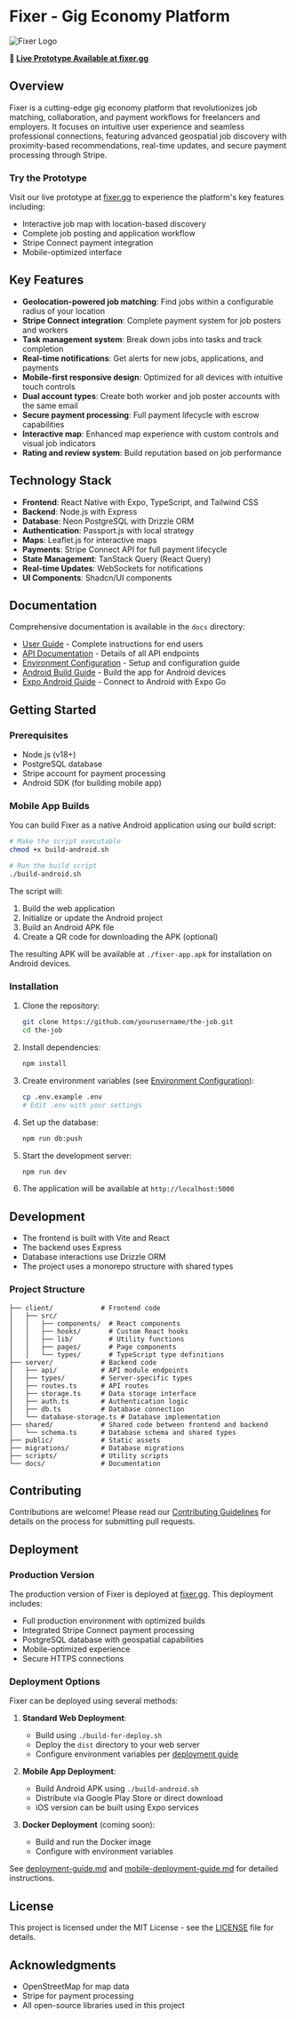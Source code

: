 # Fixer - Gig Economy Platform

![Fixer Logo](./public/fixer-pin-logo.svg)

**🚀 [Live Prototype Available at fixer.gg](https://fixer.gg)**

## Overview

Fixer is a cutting-edge gig economy platform that revolutionizes job matching, collaboration, and payment workflows for freelancers and employers. It focuses on intuitive user experience and seamless professional connections, featuring advanced geospatial job discovery with proximity-based recommendations, real-time updates, and secure payment processing through Stripe.

### Try the Prototype

Visit our live prototype at [fixer.gg](https://fixer.gg) to experience the platform's key features including:
- Interactive job map with location-based discovery
- Complete job posting and application workflow
- Stripe Connect payment integration
- Mobile-optimized interface

## Key Features

- **Geolocation-powered job matching**: Find jobs within a configurable radius of your location
- **Stripe Connect integration**: Complete payment system for job posters and workers
- **Task management system**: Break down jobs into tasks and track completion
- **Real-time notifications**: Get alerts for new jobs, applications, and payments
- **Mobile-first responsive design**: Optimized for all devices with intuitive touch controls
- **Dual account types**: Create both worker and job poster accounts with the same email
- **Secure payment processing**: Full payment lifecycle with escrow capabilities
- **Interactive map**: Enhanced map experience with custom controls and visual job indicators
- **Rating and review system**: Build reputation based on job performance

## Technology Stack

- **Frontend**: React Native with Expo, TypeScript, and Tailwind CSS
- **Backend**: Node.js with Express
- **Database**: Neon PostgreSQL with Drizzle ORM
- **Authentication**: Passport.js with local strategy
- **Maps**: Leaflet.js for interactive maps
- **Payments**: Stripe Connect API for full payment lifecycle
- **State Management**: TanStack Query (React Query)
- **Real-time Updates**: WebSockets for notifications
- **UI Components**: Shadcn/UI components

## Documentation

Comprehensive documentation is available in the `docs` directory:

- [User Guide](./docs/user-guide.md) - Complete instructions for end users
- [API Documentation](./docs/api-documentation.md) - Details of all API endpoints
- [Environment Configuration](./docs/environment-configuration.md) - Setup and configuration guide
- [Android Build Guide](./docs/android-build-guide.md) - Build the app for Android devices
- [Expo Android Guide](./docs/expo-android-guide.md) - Connect to Android with Expo Go

## Getting Started

### Prerequisites

- Node.js (v18+)
- PostgreSQL database
- Stripe account for payment processing
- Android SDK (for building mobile app)

### Mobile App Builds

You can build Fixer as a native Android application using our build script:

```bash
# Make the script executable
chmod +x build-android.sh

# Run the build script
./build-android.sh
```

The script will:
1. Build the web application
2. Initialize or update the Android project
3. Build an Android APK file
4. Create a QR code for downloading the APK (optional)

The resulting APK will be available at `./fixer-app.apk` for installation on Android devices.

### Installation

1. Clone the repository:
   ```bash
   git clone https://github.com/yourusername/the-job.git
   cd the-job
   ```

2. Install dependencies:
   ```bash
   npm install
   ```

3. Create environment variables (see [Environment Configuration](./docs/environment-configuration.md)):
   ```bash
   cp .env.example .env
   # Edit .env with your settings
   ```

4. Set up the database:
   ```bash
   npm run db:push
   ```

5. Start the development server:
   ```bash
   npm run dev
   ```

6. The application will be available at `http://localhost:5000`

## Development

- The frontend is built with Vite and React
- The backend uses Express
- Database interactions use Drizzle ORM
- The project uses a monorepo structure with shared types

### Project Structure

```
├── client/            # Frontend code
│   ├── src/
│   │   ├── components/  # React components
│   │   ├── hooks/       # Custom React hooks
│   │   ├── lib/         # Utility functions
│   │   ├── pages/       # Page components
│   │   └── types/       # TypeScript type definitions
├── server/            # Backend code
│   ├── api/           # API module endpoints
│   ├── types/         # Server-specific types
│   ├── routes.ts      # API routes
│   ├── storage.ts     # Data storage interface
│   ├── auth.ts        # Authentication logic
│   ├── db.ts          # Database connection
│   └── database-storage.ts # Database implementation
├── shared/            # Shared code between frontend and backend
│   └── schema.ts      # Database schema and shared types
├── public/            # Static assets
├── migrations/        # Database migrations
├── scripts/           # Utility scripts
└── docs/              # Documentation
```

## Contributing

Contributions are welcome! Please read our [Contributing Guidelines](./CONTRIBUTING.md) for details on the process for submitting pull requests.

## Deployment

### Production Version

The production version of Fixer is deployed at [fixer.gg](https://fixer.gg). This deployment includes:

- Full production environment with optimized builds
- Integrated Stripe Connect payment processing
- PostgreSQL database with geospatial capabilities
- Mobile-optimized experience
- Secure HTTPS connections

### Deployment Options

Fixer can be deployed using several methods:

1. **Standard Web Deployment**:
   - Build using `./build-for-deploy.sh`
   - Deploy the `dist` directory to your web server
   - Configure environment variables per [deployment guide](./deployment-guide.md)

2. **Mobile App Deployment**:
   - Build Android APK using `./build-android.sh`
   - Distribute via Google Play Store or direct download
   - iOS version can be built using Expo services

3. **Docker Deployment** (coming soon):
   - Build and run the Docker image
   - Configure with environment variables

See [deployment-guide.md](./deployment-guide.md) and [mobile-deployment-guide.md](./mobile-deployment-guide.md) for detailed instructions.

## License

This project is licensed under the MIT License - see the [LICENSE](./LICENSE) file for details.

## Acknowledgments

- OpenStreetMap for map data
- Stripe for payment processing
- All open-source libraries used in this project